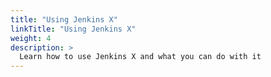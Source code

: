 ```yaml
---
title: "Using Jenkins X"
linkTitle: "Using Jenkins X"
weight: 4
description: >
  Learn how to use Jenkins X and what you can do with it
---
```


